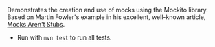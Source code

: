 Demonstrates the creation and use of mocks using the Mockito library.  Based on Martin Fowler's example in his excellent, well-known article, [Mocks Aren't Stubs](http://martinfowler.com/articles/mocksArentStubs.html).

* Run with `mvn test` to run all tests.
